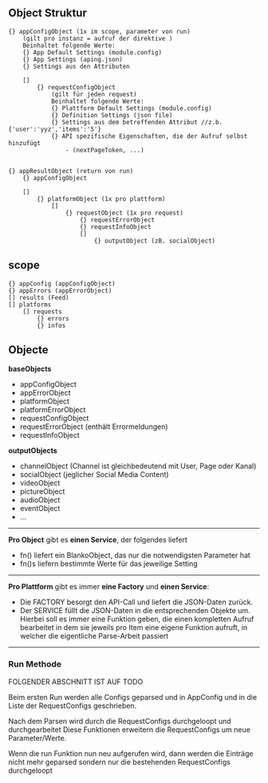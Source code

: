 ## Object Struktur

    {} appConfigObject (1x im scope, parameter von run)
        (gilt pro instanz = aufruf der direktive )
        Beinhaltet folgende Werte:
        {} App Default Settings (module.config)
        {} App Settings (aping.json)
        {} Settings aus den Attributen

        []
            {} requestConfigObject
                (gilt für jeden request)
                Beinhaltet folgende Werte:
                {} Plattform Default Settings (module.config)
                {} Definition Settings (json file)
                {} Settings aus dem betreffenden Attribut //z.b. {'user':'yyz','items':'5'}
                {} API spezifische Eigenschaften, die der Aufruf selbst hinzufügt
                    - (nextPageToken, ...)


    {} appResultObject (return von run)
        {} appConfigObject

        []
            {} platformObject (1x pro plattform)
                []
                    {} requestObject (1x pro request)
                        {} requestErrorObject
                        {} requestInfoObject
                        []
                            {} outputObject (zB. socialObject)


## scope
    {} appConfig (appConfigObject)
    {} appErrors (appErrorObject)
    [] results (Feed)
    [] platforms
        [] requests
            {} errors
            {} infos


## Objecte

**baseObjects**
* appConfigObject
* appErrorObject
* platformObject
* platformErrorObject
* requestConfigObject
* requestErrorObject (enthält Errormeldungen)
* requestInfoObject


**outputObjects**
* channelObject (Channel ist gleichbedeutend mit User, Page oder Kanal)
* socialObject (jeglicher Social Media Content)
* videoObject
* pictureObject
* audioObject
* eventObject
* ...

---

**Pro Object** gibt es **einen Service**, der folgendes liefert
* fn() liefert ein BlankoObject, das nur die notwendigsten Parameter hat
* fn()s liefern bestimmte Werte für das jeweilige Setting

---

**Pro Plattform** gibt es immer **eine Factory** und **einen Service**:
* Die FACTORY besorgt den API-Call und liefert die JSON-Daten zurück.
* Der SERVICE füllt die JSON-Daten in die entsprechenden Objekte um. Hierbei soll es immer eine Funktion geben, die einen kompletten Aufruf bearbeitet in dem sie jeweils pro Item eine eigene Funktion aufruft, in welcher die eigentliche Parse-Arbeit passiert

---

### Run Methode

FOLGENDER ABSCHNITT IST AUF TODO

Beim ersten Run werden alle Configs geparsed und in AppConfig und in die Liste der RequestConfigs geschrieben.

Nach dem Parsen wird durch die RequestConfigs durchgeloopt und durchgearbeitet
Diese Funktionen erweitern die RequestConfigs um neue Parameter/Werte.

Wenn die run Funktion nun neu aufgerufen wird, dann werden die Einträge nicht mehr geparsed sondern nur die
bestehenden RequestConfigs durchgeloopt